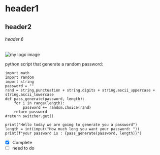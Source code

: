 # header1
## header2
###### header 6

![my logo image](https://user-images.githubusercontent.com/107620565/174069134-7cd3e065-9d81-4e33-abe8-b7c9750db424.png)

python script that generate a random password:
```
import math
import random
import string
password = ""
rand = string.punctuation + string.digits + string.ascii_uppercase + string.ascii_lowercase
def pass_generate(password, length):
    for i in range(length):
        password += random.choice(rand)
    return password
#return switcher.get()

print("Hello today we are going to generate you a password")
length = int(input("How much long you want your password: "))
print(f"your password is : {pass_generate(password, length)}")
```
- [x] Complete
- [ ] need to do

